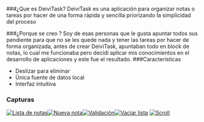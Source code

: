 ###¿Que es DeiviTask?
DeiviTask es una aplicación para organizar notas o tareas por hacer de una forma rápida y sencilla priorizando la simplicidad del proceso

###¿Porque se creo ?
Soy de esas personas que le gusta apuntar todos sus pendiente para que no se les quede nada y tener las tareas por hacer de forma organizada, antes de crear DeiviTask, apuntaban todo en block de notas, lo cual me funcionaba pero decidí aplicar mis conocimientos en el desarrollo de aplicaciones y este fue el resultado.
###Características
- Deslizar para eliminar
- Única fuente de datos local
-	Interfaz intuitiva


### Capturas
[![Lista de notas](https://firebasestorage.googleapis.com/v0/b/easy-check-b9106.appspot.com/o/images%2F113292468_269759404318753_4249664977161823645_n.jpg?alt=media&token=5926fcf7-8af1-441f-8b20-1becb459d14a "Lista de notas")](http://https://firebasestorage.googleapis.com/v0/b/easy-check-b9106.appspot.com/o/images%2F113292468_269759404318753_4249664977161823645_n.jpg?alt=media&token=5926fcf7-8af1-441f-8b20-1becb459d14a "Lista de notas")[![Nueva nota](https://firebasestorage.googleapis.com/v0/b/easy-check-b9106.appspot.com/o/images%2F109808064_1177061965998886_7574441532478808910_n.jpg?alt=media&token=9d43af45-f643-4e6c-a725-c8fa125c978b "Nueva nota")](http://https://firebasestorage.googleapis.com/v0/b/easy-check-b9106.appspot.com/o/images%2F109808064_1177061965998886_7574441532478808910_n.jpg?alt=media&token=9d43af45-f643-4e6c-a725-c8fa125c978b "Nueva nota")[![Validación](https://firebasestorage.googleapis.com/v0/b/easy-check-b9106.appspot.com/o/images%2F109764304_2728257257415977_9010336364096682132_n.jpg?alt=media&token=4d539d37-2ae1-4e69-8cec-2b8d1dbcf5d0 "Validación")](http://https://firebasestorage.googleapis.com/v0/b/easy-check-b9106.appspot.com/o/images%2F109764304_2728257257415977_9010336364096682132_n.jpg?alt=media&token=4d539d37-2ae1-4e69-8cec-2b8d1dbcf5d0 "Validación")[![Vaciar lista](https://firebasestorage.googleapis.com/v0/b/easy-check-b9106.appspot.com/o/images%2F109748624_286116865811577_909911447181060946_n.jpg?alt=media&token=7c6b4fb6-e8d6-4a7c-ac66-580e3ae5db6a "Vaciar lista")](http://https://firebasestorage.googleapis.com/v0/b/easy-check-b9106.appspot.com/o/images%2F109748624_286116865811577_909911447181060946_n.jpg?alt=media&token=7c6b4fb6-e8d6-4a7c-ac66-580e3ae5db6a "Vaciar lista")
[![Scroll](https://firebasestorage.googleapis.com/v0/b/easy-check-b9106.appspot.com/o/images%2F110065274_2570116353240252_3324718720690649886_n.jpg?alt=media&token=34c5528e-6741-4b8d-96a7-52a412e959e6 "Scroll")](http:/https://firebasestorage.googleapis.com/v0/b/easy-check-b9106.appspot.com/o/images%2F110065274_2570116353240252_3324718720690649886_n.jpg?alt=media&token=34c5528e-6741-4b8d-96a7-52a412e959e6/ "Scroll")



